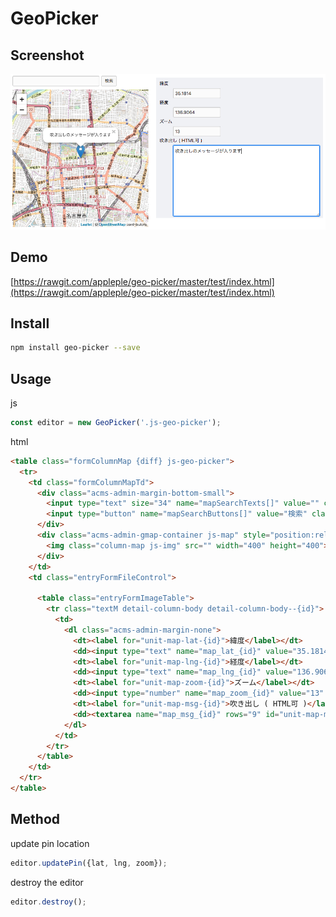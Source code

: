 # GeoPicker

## Screenshot

![](./screenshot.png)

## Demo

[https://rawgit.com/appleple/geo-picker/master/test/index.html](https://rawgit.com/appleple/geo-picker/master/test/index.html)

## Install

```sh
npm install geo-picker --save
```

## Usage

js

```js
const editor = new GeoPicker('.js-geo-picker');
```

html

```html
<table class="formColumnMap {diff} js-geo-picker">
  <tr>
    <td class="formColumnMapTd">
      <div class="acms-admin-margin-bottom-small">
        <input type="text" size="34" name="mapSearchTexts[]" value="" class="mapSearchText js-search">
        <input type="button" name="mapSearchButtons[]" value="検索" class="acms-admin-btn-admin js-search-btn">
      </div>
      <div class="acms-admin-gmap-container js-map" style="position:relative;">
        <img class="column-map js-img" src="" width="400" height="400">
      </div>
    </td>
    <td class="entryFormFileControl">

      <table class="entryFormImageTable">
        <tr class="textM detail-column-body detail-column-body--{id}">
          <td>
            <dl class="acms-admin-margin-none">
              <dt><label for="unit-map-lat-{id}">緯度</label></dt>
              <dd><input type="text" name="map_lat_{id}" value="35.1814" size="9" id="unit-map-lat-{id}" class="acms-admin-form-width-mini js-lat"></dd>
              <dt><label for="unit-map-lng-{id}">経度</label></dt>
              <dd><input type="text" name="map_lng_{id}" value="136.9064" size="10" id="unit-map-lng-{id}" class="acms-admin-form-width-mini js-lng"></dd>
              <dt><label for="unit-map-zoom-{id}">ズーム</label></dt>
              <dd><input type="number" name="map_zoom_{id}" value="13" size="2" id="unit-map-zoom-{id}" class="acms-admin-form-width-mini js-zoom"></dd>
              <dt><label for="unit-map-msg-{id}">吹き出し ( HTML可 )</label></dt>
              <dd><textarea name="map_msg_{id}" rows="9" id="unit-map-msg-{id}" class="map_msg_id js-msg">吹き出しのメッセージが入ります</textarea></dd>
            </dl>
          </td>
        </tr>
      </table>
    </td>
  </tr>
</table>
```

## Method

update pin location

```js
editor.updatePin({lat, lng, zoom});
```

destroy the editor

```js
editor.destroy();
```

